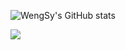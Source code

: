 ![WengSy's GitHub stats](https://github-readme-stats.vercel.app/api?username=wengsy150943&count_private=true&theme=holi)

![](https://visitor-badge.glitch.me/badge?page_id=sun0225SUN)
